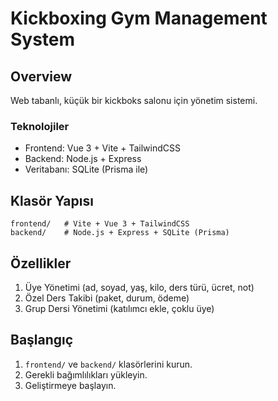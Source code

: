 # Kickboxing Gym Management System

## Overview
Web tabanlı, küçük bir kickboks salonu için yönetim sistemi.

### Teknolojiler
- Frontend: Vue 3 + Vite + TailwindCSS
- Backend: Node.js + Express
- Veritabanı: SQLite (Prisma ile)

## Klasör Yapısı
```
frontend/   # Vite + Vue 3 + TailwindCSS
backend/    # Node.js + Express + SQLite (Prisma)
```

## Özellikler
1. Üye Yönetimi (ad, soyad, yaş, kilo, ders türü, ücret, not)
2. Özel Ders Takibi (paket, durum, ödeme)
3. Grup Dersi Yönetimi (katılımcı ekle, çoklu üye)

## Başlangıç
1. `frontend/` ve `backend/` klasörlerini kurun.
2. Gerekli bağımlılıkları yükleyin.
3. Geliştirmeye başlayın. 